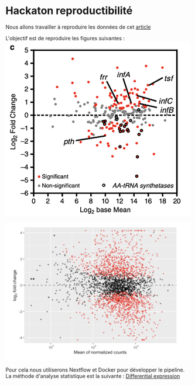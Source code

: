 # Hackaton reproductibilité

Nous allons travailler à reproduire les données de cet  [article](https://www.nature.com/articles/s41467-020-15966-7)

L'objectif est de reproduire les figures suivantes : 
![Figure 3 article](Assets/Fig3.png)

![Figure 3 supplémentary ](Assets/Fig3_supp.png)

Pour cela nous utiliserons Nextflow et Docker pour développer le pipeline. 
La méthode d'analyse statistique est la suivante : [ Differential expression ](https://en.wikipedia.org/wiki/RNA-Seq#Differential_expression)


